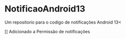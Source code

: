 # NotificaoAndroid13
Um repositorio para o codigo de notificações Android 13&lt;

[] Adicionado a Permissão de notificações
